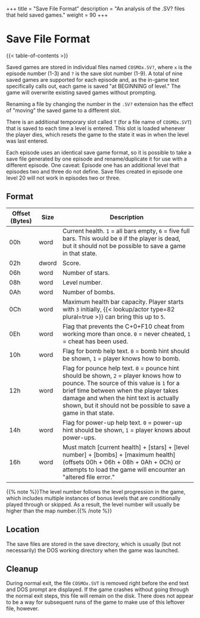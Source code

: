 +++
title = "Save File Format"
description = "An analysis of the .SV? files that held saved games."
weight = 90
+++

# Save File Format

{{< table-of-contents >}}

Saved games are stored in individual files named `COSMOx.SV?`, where `x` is the episode number (1-3) and `?` is the save slot number (1-9). A total of nine saved games are supported for each episode and, as the in-game text specifically calls out, each game is saved "at BEGINNING of level." The game will overwrite existing saved games without prompting.

Renaming a file by changing the number in the `.SV?` extension has the effect of "moving" the saved game to a different slot.

There is an additional temporary slot called `T` (for a file name of `COSMOx.SVT`) that is saved to each time a level is entered. This slot is loaded whenever the player dies, which resets the game to the state it was in when the level was last entered.

Each episode uses an identical save game format, so it is possible to take a save file generated by one episode and rename/duplicate it for use with a different episode. One caveat: Episode one has an additional level that episodes two and three do not define. Save files created in episode one level 20 will not work in episodes two or three.

## Format

Offset (Bytes) | Size   | Description
---------------|--------|------------
00h            | word   | Current health. `1` = all bars empty, `6` = five full bars. This would be `0` if the player is dead, but it should not be possible to save a game in that state.
02h            | dword  | Score.
06h            | word   | Number of stars.
08h            | word   | Level number.
0Ah            | word   | Number of bombs.
0Ch            | word   | Maximum health bar capacity. Player starts with `3` initially, {{< lookup/actor type=82 plural=true >}} can bring this up to `5`.
0Eh            | word   | Flag that prevents the C+0+F10 cheat from working more than once. `0` = never cheated, `1` = cheat has been used.
10h            | word   | Flag for bomb help text. `0` = bomb hint should be shown, `1` = player knows how to bomb.
12h            | word   | Flag for pounce help text. `0` = pounce hint should be shown, `2` = player knows how to pounce. The source of this value is `1` for a brief time between when the player takes damage and when the hint text is actually shown, but it should not be possible to save a game in that state.
14h            | word   | Flag for power-up help text. `0` = power-up hint should be shown, `1` = player knows about power-ups.
16h            | word   | Must match [current health] + [stars] + [level number] + [bombs] + [maximum health] \(offsets 00h + 06h + 08h + 0Ah + 0Ch) or attempts to load the game will encounter an "altered file error."

{{% note %}}The level number follows the level progression in the game, which includes multiple instances of bonus levels that are conditionally played through or skipped. As a result, the level number will usually be higher than the map number.{{% /note %}}

## Location

The save files are stored in the save directory, which is usually (but not necessarily) the DOS working directory when the game was launched.

## Cleanup

During normal exit, the file `COSMOx.SVT` is removed right before the end text and DOS prompt are displayed. If the game crashes without going through the normal exit steps, this file will remain on the disk. There does not appear to be a way for subsequent runs of the game to make use of this leftover file, however.

